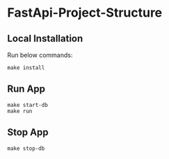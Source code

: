 # FastApi-Project-Structure

## Local Installation

Run below commands:

```
make install
```

## Run App

```
make start-db
make run
```

## Stop App

```
make stop-db
```